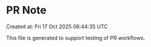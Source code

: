 # PR Note

Created at: Fri 17 Oct 2025 06:44:35 UTC

This file is generated to support testing of PR workflows.

